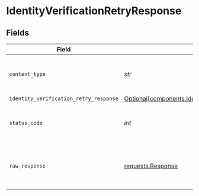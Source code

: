 # IdentityVerificationRetryResponse


## Fields

| Field                                                                                                                  | Type                                                                                                                   | Required                                                                                                               | Description                                                                                                            |
| ---------------------------------------------------------------------------------------------------------------------- | ---------------------------------------------------------------------------------------------------------------------- | ---------------------------------------------------------------------------------------------------------------------- | ---------------------------------------------------------------------------------------------------------------------- |
| `content_type`                                                                                                         | *str*                                                                                                                  | :heavy_check_mark:                                                                                                     | HTTP response content type for this operation                                                                          |
| `identity_verification_retry_response`                                                                                 | [Optional[components.IdentityVerificationRetryResponse]](../../models/components/identityverificationretryresponse.md) | :heavy_minus_sign:                                                                                                     | OK                                                                                                                     |
| `status_code`                                                                                                          | *int*                                                                                                                  | :heavy_check_mark:                                                                                                     | HTTP response status code for this operation                                                                           |
| `raw_response`                                                                                                         | [requests.Response](https://requests.readthedocs.io/en/latest/api/#requests.Response)                                  | :heavy_minus_sign:                                                                                                     | Raw HTTP response; suitable for custom response parsing                                                                |